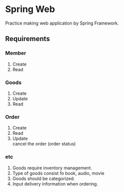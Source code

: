 # Spring Web
Practice making web application by Spring Framework.

## Requirements
### Member
1. Create
2. Read

### Goods
1. Create
2. Update
3. Read

### Order
1. Create
2. Read
3. Update \
cancel the order (order status)

### etc
1. Goods require inventory management.
2. Type of goods consist fo book, audio, movie
3. Goods should be categorized.
4. Input delivery information when ordering.